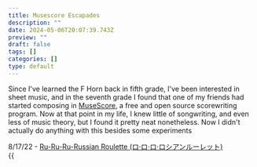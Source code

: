 ```yaml
---
title: Musescore Escapades
description: ""
date: 2024-05-06T20:07:39.743Z
preview: ""
draft: false
tags: []
categories: []
type: default
---
```


Since I've learned the F Horn back in fifth grade, I've been interested in sheet music, and in the seventh grade I found that one of my friends had started composing in [MuseScore](https://musescore.org/en), a free and open source scorewriting program. Now at that point in my life, I knew little of songwriting, and even less of music theory, but I found it pretty neat nonetheless. Now I didn't actually do anything with this besides some experiments<br>

8/17/22 - [Ru-Ru-Ru-Russian Roulette (ロ·ロ·ロ·ロシアンルーレット)](/scores/mscz/russian_roulette.mscz)<br>
{{<audio src="/scores/ogg/russian_roulette.ogg" caption="Russian Roulette">}}